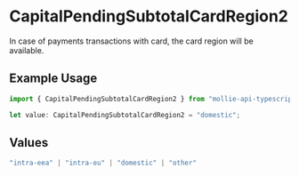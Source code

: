 # CapitalPendingSubtotalCardRegion2

In case of payments transactions with card, the card region will be available.

## Example Usage

```typescript
import { CapitalPendingSubtotalCardRegion2 } from "mollie-api-typescript/models/operations";

let value: CapitalPendingSubtotalCardRegion2 = "domestic";
```

## Values

```typescript
"intra-eea" | "intra-eu" | "domestic" | "other"
```